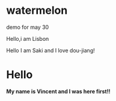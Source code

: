 # watermelon
demo for may 30

Hello,i am Lisbon


Hello I am Saki and I love dou-jiang!
<h1>Hello</h1>
<p><b>My name is Vincent and I was here first!!</b></p>

